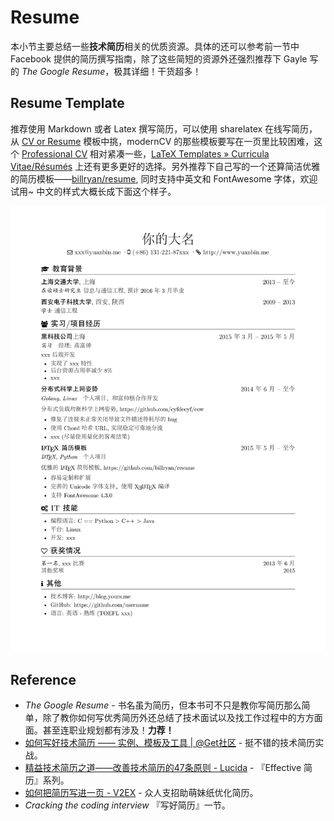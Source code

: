 # Resume

本小节主要总结一些**技术简历**相关的优质资源。具体的还可以参考前一节中 Facebook 提供的简历撰写指南，除了这些简短的资源外还强烈推荐下 Gayle 写的 *The Google Resume*，极其详细！干货超多！

## Resume Template

推荐使用 Markdown 或者 Latex 撰写简历，可以使用 sharelatex 在线写简历，从 [CV or Resume](https://www.sharelatex.com/templates/cv-or-resume) 模板中挑，modernCV 的那些模板要写在一页里比较困难，这个 [Professional CV](https://www.sharelatex.com/templates/cv-or-resume/professional-cv) 相对紧凑一些，[LaTeX Templates » Curricula Vitae/Résumés](http://www.latextemplates.com/cat/curricula-vitae) 上还有更多更好的选择。另外推荐下自己写的一个还算简洁优雅的简历模板——[billryan/resume](https://github.com/billryan/resume), 同时支持中英文和 FontAwesome 字体，欢迎试用~ 中文的样式大概长成下面这个样子。

![Resume Template](../images/resume-zh_CN.png)

## Reference

- *The Google Resume* - 书名虽为简历，但本书可不只是教你写简历那么简单，除了教你如何写优秀简历外还总结了技术面试以及找工作过程中的方方面面。甚至连职业规划都有涉及！**力荐！**
- [如何写好技术简历 —— 实例、模板及工具 | @Get社区](http://get.jobdeer.com/744.get) - 挺不错的技术简历实战。
- [精益技术简历之道——改善技术简历的47条原则 - Lucida](http://zh.lucida.me/blog/lean-technical-resume/) - 『Effective 简历』系列。
- [如何把简历写进一页 - V2EX](https://www.v2ex.com/t/175250) - 众人支招助萌妹纸优化简历。
- *Cracking the coding interview* 『写好简历』一节。
